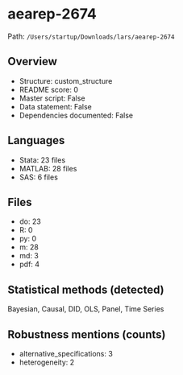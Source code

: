 # aearep-2674

Path: `/Users/startup/Downloads/lars/aearep-2674`

## Overview
- Structure: custom_structure
- README score: 0
- Master script: False
- Data statement: False
- Dependencies documented: False

## Languages
- Stata: 23 files
- MATLAB: 28 files
- SAS: 6 files

## Files
- do: 23
- R: 0
- py: 0
- m: 28
- md: 3
- pdf: 4

## Statistical methods (detected)
Bayesian, Causal, DID, OLS, Panel, Time Series

## Robustness mentions (counts)
- alternative_specifications: 3
- heterogeneity: 2